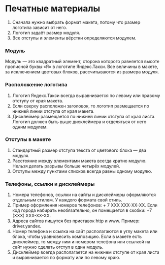 # Печатные материалы

1. Сначала нужно выбрать формат макета, потому что размер логотипа зависит от него.
2. Логотип задаёт размер модуля.
3. Все отступы и элементы вёрстки определяются модулем.

### Модуль

Модуль — это квадратный элемент, сторона которого равняется высоте прописной буквы «Я» в логотипе Яндекс.Такси. Все величины в макете, за исключением цветовых блоков, рассчитываются из размера модуля.

### Расположение логотипа

1. Логотип Яндекс.Такси всегда выравнивается по левому или правому отступу от края макета.
2. Если сверху расположен заголовок, то логотип размещается по нижней линии отступа от края макета.
3. Дисклеймер размещается по нижней линии отступа от края листа. Логотип должен быть выше дисклеймера и отделяться от него одним модулем.

### Отступы в макете

1. Стандартный размер отступа текста от цветового блока — два модуля.
2. Расстояние между элементами макета всегда кратно модулю. Нельзя делать разрывы больше четырёх модулей.
3. Отступы между пунктами списков всегда равны одному модулю.

### Телефоны, ссылки и дисклеймеры

1. Номера телефонов, ссылки на сайты и дисклеймеры оформляются отдельным стилем. У каждого формата свой стиль.
2. Пример оформления номеров телефонов: + 7 ХХХ ХХХ-ХХ-ХХ. Если код города набирать необязательно, он помещается в скобки: +7 \(ХХХ\) ХХХ-ХХ-ХХ.
3. Адреса сайтов пишутся без приставок http и www. Пример: driver.yandex.
4. Номер телефона и ссылка на сайт располагаются в углу макета или блока, чтобы уравновесить композицию. Если в макете есть дисклеймер, то между ним и номером телефона или ссылкой на сайт нужно сделать отступ в один модуль.
5. Дисклеймер всегда располагается на нижнем отступе от края листа и выравнивается по формату или по левому краю.


